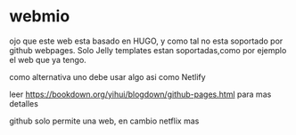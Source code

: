 # webmio
ojo que este web esta basado en HUGO, y como tal no esta soportado por github webpages. Solo Jelly templates estan soportadas,como por ejemplo el web que ya tengo.

como alternativa uno debe usar algo asi como Netlify

leer https://bookdown.org/yihui/blogdown/github-pages.html
para mas detalles

github solo permite una web, en cambio netflix mas
